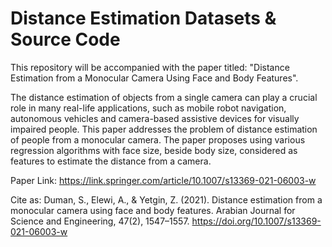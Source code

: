 # Distance Estimation Datasets & Source Code
This repository will be accompanied with the paper titled: "Distance Estimation from a Monocular Camera Using Face and Body Features".

The distance estimation of objects from a single camera can play a crucial role in many real-life applications, such as mobile robot navigation, autonomous vehicles and camera-based assistive devices for visually impaired people. This paper addresses the problem of distance estimation of people from a monocular camera. The paper proposes using various regression algorithms with face size, beside body size, considered as features to estimate the distance from a camera. 

Paper Link: https://link.springer.com/article/10.1007/s13369-021-06003-w

Cite as: Duman, S., Elewi, A., &amp; Yetgin, Z. (2021). Distance estimation from a monocular camera using face and body features. Arabian Journal for Science and Engineering, 47(2), 1547–1557. https://doi.org/10.1007/s13369-021-06003-w 
